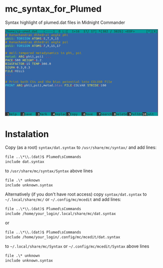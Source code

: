 # mc_syntax_for_Plumed
Syntax highlight of plumed.dat files in Midnight Commander

![screenshot](./screenshot.png)

# Instalation
Copy (as a root) `syntax/dat.syntax` to `/usr/share/mc/syntax/` and add lines:
```
file ..\*\\.(dat)$ Plumed\sCommands
include dat.syntax
```
to `/usr/share/mc/syntax/Syntax` above lines
```
file .\* unknown
include unknown.syntax
```

Alternatively (if you don't have root access) copy `syntax/dat.syntax` to `~/.local/share/mc/` or `~/.config/mc/mcedit` and add lines:
```
file ..\*\\.(dat)$ Plumed\sCommands
include /home/your_login/.local/share/mc/dat.syntax
```
or
```
file ..\*\\.(dat)$ Plumed\sCommands
include /home/your_login/.config/mc/mcedit/dat.syntax
```
to `~/.local/share/mc/Syntax` or `~/.config/mc/mcedit/Syntax` above lines
```
file .\* unknown
include unknown.syntax
```

